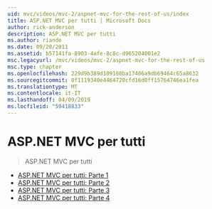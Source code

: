 ```yaml
---
uid: mvc/videos/mvc-2/aspnet-mvc-for-the-rest-of-us/index
title: ASP.NET MVC per tutti | Microsoft Docs
author: rick-anderson
description: ASP.NET MVC per tutti
ms.author: riande
ms.date: 09/28/2011
ms.assetid: b57141fa-8903-4afe-8c8c-d965204001e2
msc.legacyurl: /mvc/videos/mvc-2/aspnet-mvc-for-the-rest-of-us
msc.type: chapter
ms.openlocfilehash: 229d9b389d109160ba17406a9db69464c65a8632
ms.sourcegitcommit: 0f1119340e4464720cfd16d0ff15764746ea1fea
ms.translationtype: MT
ms.contentlocale: it-IT
ms.lasthandoff: 04/09/2019
ms.locfileid: "59418833"
---
```

# <a name="aspnet-mvc-for-the-rest-of-us"></a>ASP.NET MVC per tutti

> ASP.NET MVC per tutti


- [ASP.NET MVC per tutti: Parte 1](aspnet-mvc-for-the-rest-of-us-part-1.md)
- [ASP.NET MVC per tutti: Parte 2](aspnet-mvc-for-the-rest-of-us-part-2.md)
- [ASP.NET MVC per tutti: Parte 3](aspnet-mvc-for-the-rest-of-us-part-3.md)
- [ASP.NET MVC per tutti: Parte 4](aspnet-mvc-for-the-rest-of-us-part-4.md)
